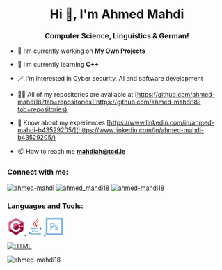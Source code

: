 <h1 align="center">Hi 👋, I'm Ahmed Mahdi</h1>
<h3 align="center"> Computer Science, Linguistics & German! </h3>

- 🔭 I’m currently working on **My Own Projects**

- 🌱 I’m currently learning **C++**

- 🪄 I'm interested in Cyber security, AI and software development

- 👨‍💻 All of my repositories are available at [https://github.com/ahmed-mahdi18?tab=repositories](https://github.com/ahmed-mahdi18?tab=repositories)

- 📄 Know about my experiences [https://www.linkedin.com/in/ahmed-mahdi-b43529205/](https://www.linkedin.com/in/ahmed-mahdi-b43529205/)

- 📫 How to reach me **mahdiah@tcd.ie**

<h3 align="left">Connect with me:</h3>
<p align="left">
<a href="https://www.linkedin.com/in/ahmed-mahdi-b43529205/" target="blank"><img align="center" src="https://raw.githubusercontent.com/rahuldkjain/github-profile-readme-generator/master/src/images/icons/Social/linked-in-alt.svg" alt="ahmed-mahdi" height="30" width="40" /></a>
<a href="https://www.instagram.com/ahmed_mahdi18/" target="blank"><img align="center" src="https://raw.githubusercontent.com/rahuldkjain/github-profile-readme-generator/master/src/images/icons/Social/instagram.svg" alt="ahmed_mahdi18" height="30" width="40" /></a>
  <a href="https://github.com/ahmed-mahdi18" target="blank"><img align="center" src="https://raw.githubusercontent.com/rahuldkjain/github-profile-readme-generator/master/src/images/icons/Social/github.svg" alt="ahmed-mahdi18" height="30" width="40" /></a>
</p>

<h3 align="left">Languages and Tools:</h3>
<p align="left"> <a href="https://www.w3schools.com/cpp/" target="_blank" rel="noreferrer"> <img src="https://raw.githubusercontent.com/devicons/devicon/master/icons/cplusplus/cplusplus-original.svg" alt="cplusplus" width="40" height="40"/> </a> <a href="https://www.java.com" target="_blank" rel="noreferrer"> <img src="https://raw.githubusercontent.com/devicons/devicon/master/icons/java/java-original.svg" alt="java" width="40" height="40"/> </a> <a href="https://www.photoshop.com/en" target="_blank" rel="noreferrer">  <a href="https://www.photoshop.com/en" target="_blank" rel="noreferrer"> <img src="https://raw.githubusercontent.com/devicons/devicon/master/icons/photoshop/photoshop-line.svg" alt="photoshop" width="40" height="40"/> </a> </p> <a href="https://developer.mozilla.org/en-US/docs/Web/HTML" target="_blank" rel="noreferrer"> <img src="https://raw.githubusercontent.com/devicons/devicon/master/icons/HTML/HTML-original.svg" alt="HTML" width="40" height="40"/> </a> <a href="https://www.photoshop.com/en" target="_blank" rel="noreferrer"> 


<p><img align="left" src="https://github-readme-stats.vercel.app/api/top-langs/?username=ahmed-mahdi18&layout=compact" alt="ahmed-mahdi18" /></p>










